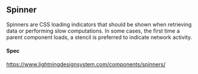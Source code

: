 
## Spinner
Spinners are CSS loading indicators that should be shown when retrieving data or performing slow computations. In some cases, the first time a parent component loads, a stencil is preferred to indicate network activity.

#### Spec
https://www.lightningdesignsystem.com/components/spinners/